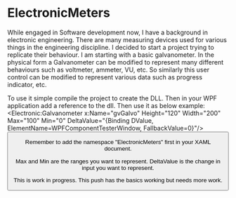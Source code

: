 # ElectronicMeters
While engaged in Software development now, I have a background in electronic engineering.
There are many measuring devices used for various things in the engineering discipline.
I decided to start a project trying to replicate their behaviour.
I am starting with a basic galvanometer. In the physical form a Galvanometer can be modified to represent
many different behaviours such as voltmeter, ammeter, VU, etc. So similarly this user control can be modified
to represent various data such as progress indicator, etc. 

To use it simple compile the project to create the DLL. 
Then in your WPF application add a reference to the dll.
Then use it as below example:
<Grid>
        <Electronic:Galvanometer x:Name="gvGalvo" Height="120" Width="200" Max="100" Min="0" DeltaValue="{Binding DValue, ElementName=WPFComponentTesterWindow, FallbackValue=0}"/>
        <Button x:Name="btnUpdate" Content="Update" HorizontalAlignment="Left" Margin="49,252,0,0" VerticalAlignment="Top" Width="75" Click="btnUpdate_Click"/>
</Grid>

Remember to add the namespace "ElectronicMeters" first in your XAML document.

Max and Min are the ranges you want to represent. DeltaValue is the change in input you want to represent.

This is work in progress. This push has the basics working but needs more work.

